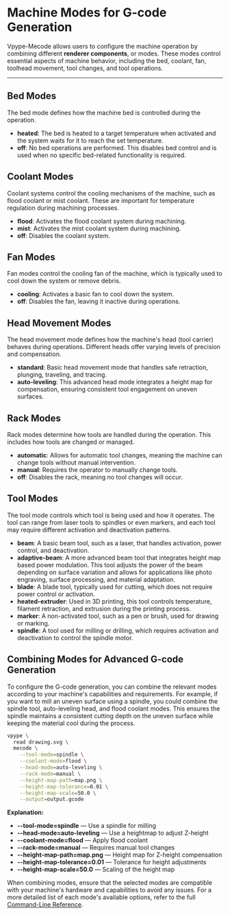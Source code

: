 # Machine Modes for G-code Generation

Vpype-Mecode allows users to configure the machine operation by combining
different **renderer components**, or modes. These modes control essential
aspects of machine behavior, including the bed, coolant, fan, toolhead
movement, tool changes, and tool operations.

---

## Bed Modes

The bed mode defines how the machine bed is controlled during the
operation.

* **heated**: The bed is heated to a target temperature when activated
  and the system waits for it to reach the set temperature.
* **off**: No bed operations are performed. This disables bed control
  and is used when no specific bed-related functionality is required.

## Coolant Modes

Coolant systems control the cooling mechanisms of the machine, such as
flood coolant or mist coolant. These are important for temperature
regulation during machining processes.

* **flood**: Activates the flood coolant system during machining.
* **mist**: Activates the mist coolant system during machining.
* **off**: Disables the coolant system.

## Fan Modes

Fan modes control the cooling fan of the machine, which is typically
used to cool down the system or remove debris.

* **cooling**: Activates a basic fan to cool down the system.
* **off**: Disables the fan, leaving it inactive during operations.

## Head Movement Modes

The head movement mode defines how the machine's head (tool carrier)
behaves during operations. Different heads offer varying levels of
precision and compensation.

* **standard**: Basic head movement mode that handles safe retraction,
  plunging, traveling, and tracing.
* **auto-leveling**: This advanced head mode integrates a height map for
  compensation, ensuring consistent tool engagement on uneven surfaces.

## Rack Modes

Rack modes determine how tools are handled during the operation. This
includes how tools are changed or managed.

* **automatic**: Allows for automatic tool changes, meaning the machine
  can change tools without manual intervention.
* **manual**: Requires the operator to manually change tools.
* **off**: Disables the rack, meaning no tool changes will occur.

## Tool Modes

The tool mode controls which tool is being used and how it operates. The
tool can range from laser tools to spindles or even markers, and each
tool may require different activation and deactivation patterns.

* **beam**: A basic beam tool, such as a laser, that handles activation,
  power control, and deactivation.
* **adaptive-beam**: A more advanced beam tool that integrates height map
  based power modulation. This tool adjusts the power of the beam depending
  on surface variation and allows for applications like photo engraving,
  surface processing, and material adaptation.
* **blade**: A blade tool, typically used for cutting, which does not
  require power control or activation.
* **heated-extruder**: Used in 3D printing, this tool controls temperature,
  filament retraction, and extrusion during the printing process.
* **marker**: A non-activated tool, such as a pen or brush, used for
  drawing or marking.
* **spindle**: A tool used for milling or drilling, which requires
  activation and deactivation to control the spindle motor.

## Combining Modes for Advanced G-code Generation

To configure the G-code generation, you can combine the relevant modes
according to your machine's capabilities and requirements. For example,
if you want to mill an uneven surface using a spindle, you could combine
the spindle tool, auto-leveling head, and flood coolant modes. This
ensures the spindle maintains a consistent cutting depth on the uneven
surface while keeping the material cool during the process.

```bash
vpype \
  read drawing.svg \
  mecode \
    --tool-mode=spindle \
    --coolant-mode=flood \
    --head-mode=auto-leveling \
    --rack-mode=manual \
    --height-map-path=map.png \
    --height-map-tolerance=0.01 \
    --height-map-scale=50.0 \
    --output=output.gcode
```

**Explanation:**

* **--tool-mode=spindle** — Use a spindle for milling
* **--head-mode=auto-leveling** — Use a heightmap to adjust Z-height
* **--coolant-mode=flood** — Apply flood coolant
* **--rack-mode=manual** — Requires manual tool changes
* **--height-map-path=map.png** — Height map for Z-height compensation
* **--height-map-tolerance=0.01** — Tolerance for height adjustments
* **--height-map-scale=50.0** — Scaling of the height map

When combining modes, ensure that the selected modes are compatible with
your machine's hardware and capabilities to avoid any issues. For a more
detailed list of each mode's available options, refer to the full
[Command-Line Reference](cli).